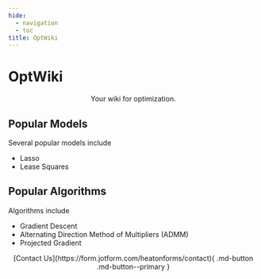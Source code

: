 ```yaml
---
hide:
  - navigation
  - toc
title: OptWiki
---
```



# OptWiki

<center>
    Your wiki for optimization.
</center>

## Popular Models

Several popular models include

- Lasso
- Lease Squares

## Popular Algorithms

Algorithms include

- Gradient Descent
- Alternating Direction Method of Multipliers (ADMM)
- Projected Gradient

<center>
[Contact Us](https://form.jotform.com/heatonforms/contact){ .md-button .md-button--primary }
</center>
